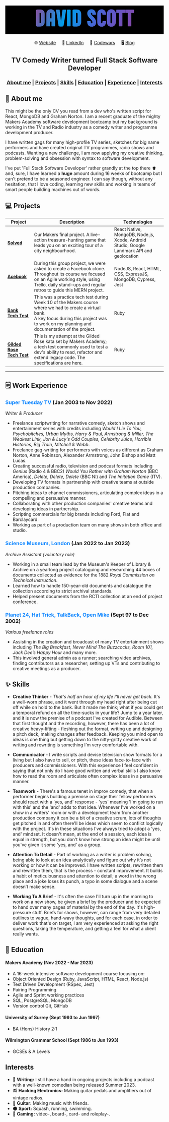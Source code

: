 ![banner](https://github.com/sirdavy/CV/blob/main/download1.gif)
<!-- <h1 align="center">David Scott</h1> -->

<div align="center">

🌐&nbsp;[Website](http://www.crockattandscott.co.uk/)&nbsp;&nbsp;&nbsp;&nbsp;&nbsp;🔗&nbsp;[LinkedIn](https://uk.linkedin.com/in/david-scott-752332137)&nbsp;&nbsp;&nbsp;&nbsp;&nbsp;🥋&nbsp;[Codewars](https://www.codewars.com/users/sirdavy)&nbsp;&nbsp;&nbsp;&nbsp;&nbsp;🖥️&nbsp;[Blog](https://medium.com/@sirdavy)

</div>

## <div align="center">TV Comedy Writer turned Full Stack Software Developer</div>
<div align="center">

### [About me](#about_me) | [Projects](#projects) | [Skills](#skills) | [Education](#education) | [Experience](#experience) | [Interests](#interests)

</div>

## 🔎 **About me**

This might be the only CV you read from a dev who's written script for React, MongoDB and Graham Norton. I am a recent graduate of the mighty Makers Academy software development bootcamp but my background is working in the TV and Radio industry as a comedy writer and programme development producer.

I have written gags for many high-profile TV series, sketches for big name performers and have created original TV programmes, radio shows and podcasts. Wanting a new challenge, I am now applying my creative thinking, problem-solving and obsession with syntax to software development.

 I've put 'Full Stack Software Developer' rather grandly at the top there ⬆️ and, sure, I have learned a **huge** amount during 16 weeks of bootcamp but I can't pretend to be a seasoned engineer. I can say though, without any hesitation, that I love coding, learning new skills and working in teams of smart people building machines out of words. 

## 💻 **Projects**
| Project | Description | Technologies |
|---  |---  |---  |
| [**Solved**](https://github.com/orhankhanbayov/Solved-Arrogate#readme) | Our Makers final project. A live-action treasure-hunting game that leads you on an exciting tour of a city neighbourhood.  | React Native, MongoDB, Node.js, Xcode, Android Studio, Google Landmark API and geolocation |
| [**Acebook**](https://github.com/sirdavy/acebook-team-water) | During this group project, we were asked to create a Facebook clone. Throughout its course we focused on an Agile working style, using Trello, daily stand-ups and regular retros to guide this MERN project. | NodeJS, React, HTML, CSS, ExpressJS, MongoDB, Cypress, Jest |
| [**Bank Tech Test**](https://github.com/sirdavy/bank-tech-test) | This was a practice tech test during Week 10 of the Makers course where we had to create a virtual bank. <br> A key focus during this project was to work on my planning and documentation of the project. | Ruby |
| [**Gilded Rose Tech Test**](https://github.com/sirdavy/gilded-rose-tech-test-ruby) | This is my attempt at the Gilded Rose kata set by Makers Academy; a tech test commonly used to test a dev's ability to read, refactor and extend legacy code. The specifications are here.| Ruby |
----


## 🗒️ Work Experience
### <span style="color: #1589FF;">**Super Tuesday TV**</span> (Jan 2003 to Nov 2022) <br> 
*Writer & Producer*
* Freelance scriptwriting for narrative comedy, sketch shows and entertainment series with credits including *Would I Lie To You, Psychobitches, Urban Myths, Harry & Paul, Armstrong & Miller, The Weakest Link, Jon & Lucy's Odd Couples, Celebrity Juice, Horrible Histories, Big Train, Mitchell & Webb*.
* Freelance gag-writing for performers with voices as different as Graham Norton, Anne Robinson, Alexander Armstrong, John Bishop and Matt Lucas.
* Creating successful radio, television and podcast formats including *Genius* (Radio 4 & BBC2) *Would You Rather with Graham Norton* (BBC America), *Delete, Delete, Delete* (BBC NI) and *The Imitation Game* (ITV).
* Developing TV formats in partnership with creative teams at outside production companies.
* Pitching ideas to channel commissioners, articulating complex ideas in a compelling and persuasive manner.
* Collaborating with other production companies' creative teams and developing ideas in partnership.
* Scripting commercials for big brands including Ford, Fiat and Barclaycard.
* Working as part of a production team on many shows in both office and studio.

### <span style="color: #1589FF;">**Science Museum, London**</span> (Jan 2022 to Jan 2023) <br> 
*Archive Assistant (voluntary role)*
* Working in a small team lead by the Museum's Keeper of Library & Archive on a yearlong project cataloguing and researching 44 boxes of documents collected as evidence for the 1882 *Royal Commission on Technical Instruction*. 
* Learned how to handle 150-year-old documents and catalogue the collection according to strict archival standards.
* Helped present documents from the RCTI collection at an end of project conference.

### <span style="color: #1589FF;">**Planet 24, Hat Trick, TalkBack, Open Mike**</span> (Sept 97 to Dec 2002) <br> 
*Various freelance roles*
* Assisting in the creation and broadcast of many TV entertainment shows including *The Big Breakfast, Never Mind The Buzzcocks, Room 101, Jack Dee’s Happy Hour* and many more. 
* This involved general admin as a runner; searching video archives, finding contributors as a researcher; setting up VTs and contributing to creative meetings as a producer.

## ✨ Skills
* **Creative Thinker** - *That's half an hour of my life I'll never get back.* It's a well-worn phrase, and it went through my head right after being cut off while on hold to the bank. But it made me think; what if you could get a temporal refund on all the time-sucks in your life? Jump to a year later, and it is now the premise of a podcast I've created for Audible. Between that first thought and the recording, however, there has been a lot of creative heavy-lifting - fleshing out the format, writing up and designing a pitch deck, making changes after feedback. Keeping you mind open to ideas is one thing but getting down to the nitty-gritty creative work of writing and rewriting is something I'm very comfortable with. 

* **Communicator** - I write scripts and devise television show formats for a living but I also have to sell, or pitch, these ideas face-to-face with producers and commissioners. With this experience I feel confident in saying that not only do I have good written and verbal skills I also know how to read the room and articulate often complex ideas in a persuasive manner. 

* **Teamwork** - There's a famous tenet in improv comedy, that when a performer begins building a premise on stage their fellow performers should react with a 'yes, and' response - 'yes' meaning 'I'm going to run with this' and the 'and' adds to that idea. Whenever I've worked on a show in a writers' room or with a development team from another production company it can be a bit of a creative scrum, lots of thoughts get pitched in and often there'll be ideas which seem to conflict logically with the project. It's in these situations I've always tried to adopt a 'yes, and' mindset. It doesn't mean, at the end of a session, each idea is equal in strength, but you don't know how strong an idea might be until you've given it some 'yes, and' as a group.

* **Attention To Detail** - Part of working as a writer is problem solving, being able to look at an idea analytically and figure out why it’s not working or how it can be improved. I have written scripts, rewritten them and rewritten them, that is the process - constant improvement. It builds a habit of meticulousness and attention to detail; a word in the wrong place and a joke loses its punch, a typo in some dialogue and a scene doesn’t make sense.
  
* **Working To A Brief** - It's often the case I'll turn up in the morning to work on a new show, be given a brief by the producer and be expected to hand over many pages of material by the end of the day. It's high-pressure stuff. Briefs for shows, however, can range from very detailed outlines to vague, hand-wavy thoughts, and for each case, in order to deliver work that's on target, I am very experienced at asking the right questions, taking the temperature, and getting a feel for what a client really wants.

## 🎒 Education

#### **Makers Academy** (Nov 2022 - Mar 2023)
- A 16-week intensive software development course focusing on:
- Object Oriented Design (Ruby, JavaScript, HTML, React, Node.js)
- Test Driven Development (RSpec, Jest)
- Pairing Programming 
- Agile and Sprint working practices
- SQL, PostgreSQL, MongoDB
- Version control Git, GitHub

#### **University of Surrey** (Sept 1993 to Jun 1997)
- BA (Hons) History 2:1


#### **Wilmington Grammar School** (Sept 1986 to Jun 1993)
- GCSEs & A Levels


## Interests
*  📝 **Writing:** I still have a hand in ongoing projects including a podcast with a well-known comedian being released Summer 2023.
* 📻 **Hacking Electronics:** Making guitar pedals and amplifiers out of vintage radios.
* 🎸 **Guitar:** Making music with friends.
* 🌑 **Sport:** Squash, running, swimming.
* 🎲 **Gaming:** video-, board-, card- and roleplay-.
